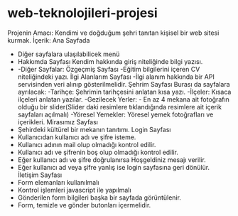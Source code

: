 # web-teknolojileri-projesi
Projenin Amacı:
Kendimi ve doğduğum şehri tanıtan kişisel bir web sitesi kurmak.
İçerik:
Ana Sayfada
- Diğer sayfalara ulaşılabilicek menü
- Hakkımda Sayfası
Kendim hakkında giriş niteliğinde bilgi yazısı.
- -Diğer Sayfalar:
Özgeçmiş Sayfası
-Eğitim bilgilerini içeren CV niteliğindeki yazı.
İlgi Alanlarım Sayfası
-İlgi alanım hakkında bir API servisinden veri alınıp gösterilmelidir.
Şehrim Sayfası
Burası da sayfalara ayrılacak:
-Tarihçe: Şehrimin tarihçesini anlatan kısa yazı.
-İlçeler: Kısaca ilçeleri anlatan yazılar.
-Gezilecek Yerler: - En az 4 mekana ait fotoğrafın olduğu bir slider(Slider daki resimlere tıklandığında resimlere ait içerik sayfaları açılmalı)
-Yöresel Yemekler: Yöresel yemek fotoğrafları ve içerikleri.
Mirasımız Sayfası
- Şehirdeki kültürel bir mekanın tanıtımı.
Login Sayfası
- Kullanıcıdan kullanıcı adı ve şifre isteme.
- Kullanıcı adının mail olup olmadığı kontrol edilir.
- Kullanıcı adı ve şifrenin boş olup olmadığı kontrol edilir.
- Eğer kullanıcı adı ve şifre doğrulanırsa Hoşgeldiniz mesajı verilir.
- Eğer kullanıcı ad veya şifre yanlış ise login sayfasına geri dönülür.
İletişim Sayfası
- Form elemanları kullanılmalı
- Kontrol işlemleri javascript ile yapılmalı
- Gönderilen form bilgileri başka bir sayfada görüntülenir.
- Form, temizle ve gönder butonları içermelidir.
